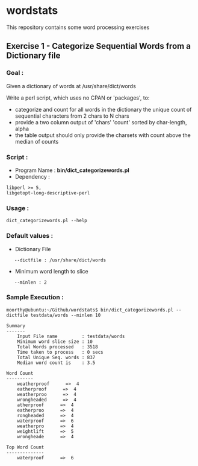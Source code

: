 # wordstats
This repository contains some word processing exercises

## Exercise 1 - Categorize Sequential Words from a Dictionary file

### Goal :
Given a dictionary of words at /usr/share/dict/words

Write a perl script, which uses no CPAN or 'packages', to:

- categorize and count for all words in the dictionary the unique count of sequential characters from 2 chars to N chars
- provide a two column output of 'chars' 'count' sorted by char-length, alpha
- the table output should only provide the charsets with count above the median of counts

### Script :
* Program Name : **bin/dict_categorizewords.pl**
* Dependency :   
```
libperl >= 5,
libgetopt-long-descriptive-perl
```

### Usage :
```
dict_categorizewords.pl --help
```

### Default values :
* Dictionary File
```
   --dictfile : /usr/share/dict/words
```
* Minimum word length to slice
```
   --minlen : 2
```

### Sample Execution :
```
moorthy@ubuntu:~/Github/wordstats$ bin/dict_categorizewords.pl --dictfile testdata/words --minlen 10

Summary
-------
    Input File name         : testdata/words
    Minimum word slice size : 10
    Total Words processed   : 3518
    Time taken to process   : 0 secs
    Total Unique Seq. words : 837
    Median word count is    : 3.5

Word Count
----------
    weatherproof      =>  4
    eatherproof      =>  4
    weatherproo      =>  4
    wrongheaded      =>  4
    atherproof      =>  4
    eatherproo      =>  4
    rongheaded      =>  4
    waterproof      =>  6
    weatherpro      =>  4
    weightlift      =>  5
    wrongheade      =>  4

Top Word Count
--------------
    waterproof      =>  6
```
